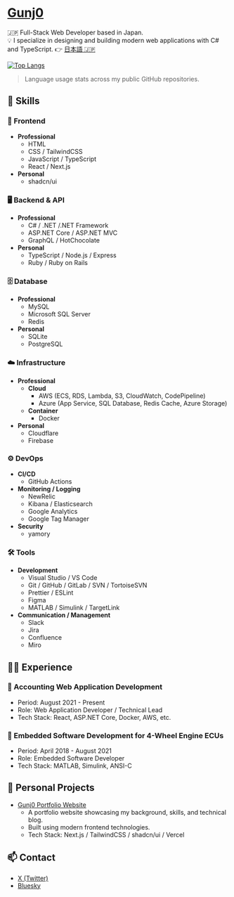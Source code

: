 # [Gunj0](https://www.gunj0.com/)

🇯🇵 Full-Stack Web Developer based in Japan.  
💡 I specialize in designing and building modern web applications with C# and TypeScript.
👉️ [日本語 🇯🇵](./README_ja.md)

[![Top Langs](https://github-readme-stats.vercel.app/api/top-langs/?username=Gunj0&layout=compact)](https://github.com/Gunj0?tab=repositories)

> Language usage stats across my public GitHub repositories.

## 🚀 Skills

### 🎨 Frontend

- **Professional**
  - HTML
  - CSS / TailwindCSS
  - JavaScript / TypeScript
  - React / Next.js
- **Personal**
  - shadcn/ui

### 🖥️ Backend & API

- **Professional**
  - C# / .NET /.NET Framework
  - ASP.NET Core / ASP.NET MVC
  - GraphQL / HotChocolate
- **Personal**
  - TypeScript / Node.js / Express
  - Ruby / Ruby on Rails

### 🗄️ Database

- **Professional**
  - MySQL
  - Microsoft SQL Server
  - Redis
- **Personal**
  - SQLite
  - PostgreSQL

### ☁️ Infrastructure

- **Professional**
  - **Cloud**
    - AWS (ECS, RDS, Lambda, S3, CloudWatch, CodePipeline)
    - Azure (App Service, SQL Database, Redis Cache, Azure Storage)
  - **Container**
    - Docker
- **Personal**
  - Cloudflare
  - Firebase

### ⚙️ DevOps

- **CI/CD**
  - GitHub Actions
- **Monitoring / Logging**
  - NewRelic
  - Kibana / Elasticsearch
  - Google Analytics
  - Google Tag Manager
- **Security**
  - yamory

### 🛠 Tools

- **Development**
  - Visual Studio / VS Code
  - Git / GitHub / GitLab / SVN / TortoiseSVN
  - Prettier / ESLint
  - Figma
  - MATLAB / Simulink / TargetLink
- **Communication / Management**
  - Slack
  - Jira
  - Confluence
  - Miro

## 🧑‍💻 Experience

### 📘 Accounting Web Application Development

- Period: August 2021 - Present
- Role: Web Application Developer / Technical Lead
- Tech Stack: React, ASP.NET Core, Docker, AWS, etc.

### 🔧 Embedded Software Development for 4-Wheel Engine ECUs

- Period: April 2018 - August 2021
- Role: Embedded Software Developer
- Tech Stack: MATLAB, Simulink, ANSI-C

## 🧪 Personal Projects

- [Gunj0 Portfolio Website](https://www.gunj0.com/)
  - A portfolio website showcasing my background, skills, and technical blog.
  - Built using modern frontend technologies.
  - Tech Stack: Next.js / TailwindCSS / shadcn/ui / Vercel

## 📫 Contact

- [X (Twitter)](https://x.com/Gunj0dev)
- [Bluesky](https://bsky.app/profile/gunj0.bsky.social)
